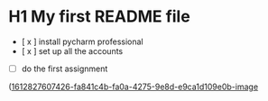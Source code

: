 # H1 My first README file
- [ x ] install pycharm professional
- [ x ] set up all the accounts
- [ ] do the first assignment

([1612827607426-fa841c4b-fa0a-4275-9e8d-e9ca1d109e0b-image](https://github.com/user-attachments/assets/2fcd4c65-fb75-4b05-ba08-8ec9e16b5bc6)

